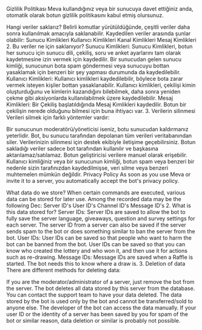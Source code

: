 Gizlilik Politikası Meva kullandığınız veya bir sunucuya davet ettiğiniz anda, otomatik olarak botun gizlilik politikasını kabul etmiş olursunuz.

Hangi veriler saklarız? Belirli komutlar yürütüldüğünde, çeşitli veriler daha sonra kullanılmak amacıyla saklanabilir. Kaydedilen veriler arasında şunlar olabilir:
Sunucu Kimlikleri Kullanıcı Kimlikleri Kanal Kimlikleri Mesaj Kimlikleri 2. Bu veriler ne için saklanıyor? Sunucu Kimlikleri: Sunucu Kimlikleri, botun her sunucu için sunucu dili, çekiliş, soru ve anket ayarlarını tam olarak kaydetmesine izin vermek için kaydedilir. Bir sunucudan gelen sunucu kimliği, sunucunun bota spam göndermesi veya sunucuyu bottan yasaklamak için benzeri bir şey yapması durumunda da kaydedilebilir. Kullanıcı Kimlikleri: Kullanıcı kimlikleri kaydedilebilir, böylece bota zarar vermek isteyen kişiler bottan yasaklanabilir. Kullanıcı kimlikleri, çekilişi kimin oluşturduğunu ve kimlerin kazandığını bilebilmek, daha sonra yeniden çekme gibi aksiyonlarda kullanılabilmek üzere kaydedilebilir. Mesaj Kimlikleri: Bir Çekiliş başlatıldığında Mesaj Kimlikleri kaydedilir. Botun bir çekilişin nerede olduğunu bilmesi için buna ihtiyacı var. 3. Verilerin silinmesi Verileri silmek için farklı yöntemler vardır:

Bir sunucunun moderatörü/yöneticisi iseniz, botu sunucudan kaldırmanız yeterlidir. Bot, bu sunucu tarafından depolanan tüm verileri veritabanından siler. Verilerinizin silinmesi için destek ekibiyle iletişime geçebilirsiniz. Botun sakladığı veriler sadece bot tarafından kullanılır ve başkasına aktarılamaz/satılamaz. Botun geliştiricisi verilere manuel olarak erişebilir. Kullanıcı kimliğiniz veya bir sunucunun kimliği, botun spam veya benzeri bir nedenle sizin tarafınızdan kaydedilmişse, veri silme veya benzeri muhtemelen mümkün değildir. Privacy Policy As soon as you use Meva or invite it to a server, you automatically accept the bot's privacy policy.

What data do we store? When certain commands are executed, various data can be stored for later use. Among the recorded data may be the following Dec:
Server ID's User ID's Channel ID's Message ID's 2. What is this data stored for? Server IDs: Server IDs are saved to allow the bot to fully save the server language, giveaways, question and survey settings for each server. The server ID from a server can also be saved if the server sends spam to the bot or does something similar to ban the server from the bot. User IDs: User IDs can be saved so that people who want to harm the bot can be banned from the bot. User IDs can be saved so that you can know who created the lottery and who won it, and then use it for actions such as re-drawing. Message IDs: Message IDs are saved when a Raffle is started. The bot needs this to know where a draw is. 3. Deletion of data There are different methods for deleting data:

If you are the moderator/administrator of a server, just remove the bot from the server. The bot deletes all data stored by this server from the database. You can contact the support team to have your data deleted. The data stored by the bot is used only by the bot and cannot be transferred/sold to anyone else. The developer of the bot can access the data manually. If your user ID or the identity of a server has been saved by you for spam of the bot or similar reason, data deletion or similar is probably not possible.
